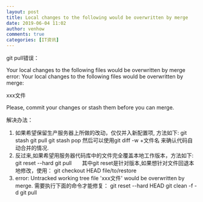 ```yaml
---
layout: post
title: Local changes to the following would be overwritten by merge
date: 2019-06-04 11:02
author: venhow
comments: true
categories: [IT资讯]
---
```

git pull错误：

Your local changes to the following files would be overwritten by merge
error: Your local changes to the following files would be overwritten by merge:

xxx文件

Please, commit your changes or stash them before you can merge.

解决办法：

<ol>
    <li>如果希望保留生产服务器上所做的改动，仅仅并入新配置项, 方法如下:
git stash
git pull
git stash pop
然后可以使用git diff -w +文件名 来确认代码自动合并的情况.</li>
    <li>反过来,如果希望用服务器代码库中的文件完全覆盖本地工作版本，方法如下:
git reset --hard
git pull       其中git reset是针对版本,如果想针对文件回退本地修改，使用：
git checkout HEAD file/to/restore</li>
    <li>error: Untracked working tree file 'xxx文件' would be overwritten by merge.
需要执行下面的命令才能修复：
git reset --hard HEAD
git clean -f -d
git pull</li>
</ol>
